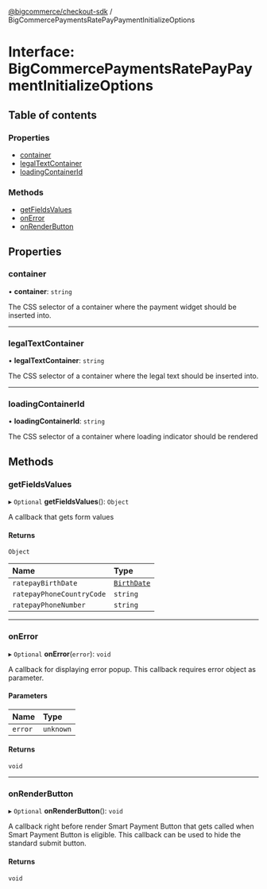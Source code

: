 [@bigcommerce/checkout-sdk](../README.md) / BigCommercePaymentsRatePayPaymentInitializeOptions

# Interface: BigCommercePaymentsRatePayPaymentInitializeOptions

## Table of contents

### Properties

- [container](BigCommercePaymentsRatePayPaymentInitializeOptions.md#container)
- [legalTextContainer](BigCommercePaymentsRatePayPaymentInitializeOptions.md#legaltextcontainer)
- [loadingContainerId](BigCommercePaymentsRatePayPaymentInitializeOptions.md#loadingcontainerid)

### Methods

- [getFieldsValues](BigCommercePaymentsRatePayPaymentInitializeOptions.md#getfieldsvalues)
- [onError](BigCommercePaymentsRatePayPaymentInitializeOptions.md#onerror)
- [onRenderButton](BigCommercePaymentsRatePayPaymentInitializeOptions.md#onrenderbutton)

## Properties

### container

• **container**: `string`

The CSS selector of a container where the payment widget should be inserted into.

___

### legalTextContainer

• **legalTextContainer**: `string`

The CSS selector of a container where the legal text should be inserted into.

___

### loadingContainerId

• **loadingContainerId**: `string`

The CSS selector of a container where loading indicator should be rendered

## Methods

### getFieldsValues

▸ `Optional` **getFieldsValues**(): `Object`

A callback that gets form values

#### Returns

`Object`

| Name | Type |
| :------ | :------ |
| `ratepayBirthDate` | [`BirthDate`](BirthDate.md) |
| `ratepayPhoneCountryCode` | `string` |
| `ratepayPhoneNumber` | `string` |

___

### onError

▸ `Optional` **onError**(`error`): `void`

A callback for displaying error popup. This callback requires error object as parameter.

#### Parameters

| Name | Type |
| :------ | :------ |
| `error` | `unknown` |

#### Returns

`void`

___

### onRenderButton

▸ `Optional` **onRenderButton**(): `void`

A callback right before render Smart Payment Button that gets called when
Smart Payment Button is eligible. This callback can be used to hide the standard submit button.

#### Returns

`void`
